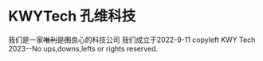 # KWYTech 孔维科技
我们是一家~~唯利是图~~良心的科技公司
我们成立于2022-9-11
copyleft KWY Tech 2023--No ups,downs,lefts or rights reserved.
